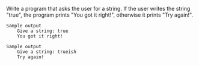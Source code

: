 Write a program that asks the user for a string. If the user writes the string "true", the program prints "You got it right!", otherwise it prints "Try again!".

    Sample output
        Give a string: true
        You got it right!

    Sample output
        Give a string: trueish
        Try again!